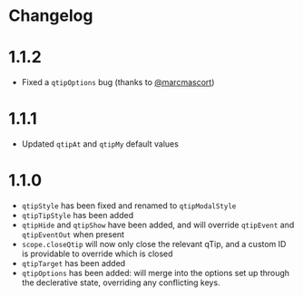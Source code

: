Changelog
=========

1.1.2
=====
* Fixed a `qtipOptions` bug (thanks to [@marcmascort](https://github.com/marcmascort))

1.1.1
=====
* Updated `qtipAt` and `qtipMy` default values

1.1.0
=====
* `qtipStyle` has been fixed and renamed to `qtipModalStyle`
* `qtipTipStyle` has been added
* `qtipHide` and `qtipShow` have been added, and will override `qtipEvent` and `qtipEventOut` when present
* `scope.closeQtip` will now only close the relevant qTip, and a custom ID is providable to override which is closed
* `qtipTarget` has been added
* `qtipOptions` has been added: will merge into the options set up through the declerative state, overriding any conflicting keys.
